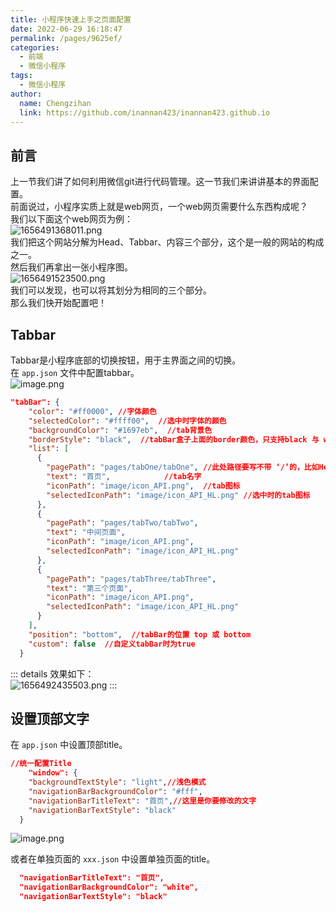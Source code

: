 ```yaml
---
title: 小程序快速上手之页面配置
date: 2022-06-29 16:18:47
permalink: /pages/9625ef/
categories:
  - 前端
  - 微信小程序
tags:
  - 微信小程序
author: 
  name: Chengzihan
  link: https://github.com/inannan423/inannan423.github.io
---
```

## 前言

上一节我们讲了如何利用微信git进行代码管理。这一节我们来讲讲基本的界面配置。  
前面说过，小程序实质上就是web网页，一个web网页需要什么东西构成呢？  
我们以下面这个web网页为例：  
![1656491368011.png](https://jetzihan-img.oss-cn-beijing.aliyuncs.com/blog/img/006SHRs9gy1h3p72ol7kjj31hc0r9ti8.jpg)  
我们把这个网站分解为Head、Tabbar、内容三个部分，这个是一般的网站的构成之一。  
然后我们再拿出一张小程序图。  
![1656491523500.png](https://jetzihan-img.oss-cn-beijing.aliyuncs.com/blog/img/006SHRs9gy1h3p75mgddhj30e60r279b.jpg)  
我们可以发现，也可以将其划分为相同的三个部分。  
那么我们快开始配置吧！  

## Tabbar

Tabbar是小程序底部的切换按钮，用于主界面之间的切换。  
在 `app.json` 文件中配置tabbar。  
![image.png](https://jetzihan-img.oss-cn-beijing.aliyuncs.com/blog/img/006SHRs9gy1h3p7g4nl5xj30xr0hfdqu.jpg)  

``` json
"tabBar": {
    "color": "#ff0000", //字体颜色
    "selectedColor": "#ffff00",  //选中时字体的颜色
    "backgroundColor": "#1697eb",  //tab背景色
    "borderStyle": "black",  //tabBar盒子上面的border颜色，只支持black 与 white
    "list": [
      {
        "pagePath": "pages/tabOne/tabOne", //此处路径要写不带 ‘/’的，比如Helloworld文件，我们要写的路径就是 pages/helloworld/helloworld
        "text": "首页",            //tab名字
        "iconPath": "image/icon_API.png",  //tab图标
        "selectedIconPath": "image/icon_API_HL.png" //选中时的tab图标
      },
      {
        "pagePath": "pages/tabTwo/tabTwo",
        "text": "中间页面",
        "iconPath": "image/icon_API.png",
        "selectedIconPath": "image/icon_API_HL.png"
      },
      {
        "pagePath": "pages/tabThree/tabThree",
        "text": "第三个页面",
        "iconPath": "image/icon_API.png",
        "selectedIconPath": "image/icon_API_HL.png"
      }
    ],
    "position": "bottom",  //tabBar的位置 top 或 bottom
    "custom": false  //自定义tabBar时为true
  }
```

::: details 效果如下：  
![1656492435503.png](https://jetzihan-img.oss-cn-beijing.aliyuncs.com/blog/img/006SHRs9gy1h3p7l698ktj30bp0mttb0.jpg)
:::

## 设置顶部文字

在 `app.json` 中设置顶部title。  

``` json
//统一配置Title
    "window": {
    "backgroundTextStyle": "light",//浅色模式
    "navigationBarBackgroundColor": "#fff",
    "navigationBarTitleText": "首页",//这里是你要修改的文字
    "navigationBarTextStyle": "black"
  }
```

![image.png](https://jetzihan-img.oss-cn-beijing.aliyuncs.com/blog/img/006SHRs9gy1h3p7powrm3j3095018dfm.jpg)

或者在单独页面的 `xxx.json` 中设置单独页面的title。  

``` json
  "navigationBarTitleText": "首页",
  "navigationBarBackgroundColor": "white",
  "navigationBarTextStyle": "black"
```
